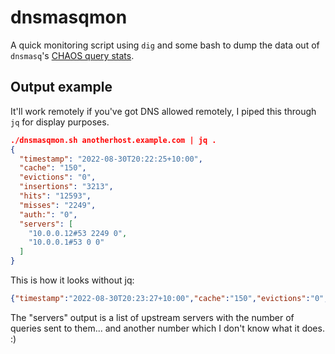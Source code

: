 # dnsmasqmon

A quick monitoring script using `dig` and some bash to dump the data out of `dnsmasq`'s [CHAOS query stats](https://dnsmasq.org/docs/dnsmasq-man.html).

## Output example

It'll work remotely if you've got DNS allowed remotely, I piped this through `jq` for display purposes.

```json
./dnsmasqmon.sh anotherhost.example.com | jq . 
{
  "timestamp": "2022-08-30T20:22:25+10:00",
  "cache": "150",
  "evictions": "0",
  "insertions": "3213",
  "hits": "12593",
  "misses": "2249",
  "auth:": "0",
  "servers": [
    "10.0.0.12#53 2249 0",
    "10.0.0.1#53 0 0"
  ]
}
```

This is how it looks without jq:

```json
{"timestamp":"2022-08-30T20:23:27+10:00","cache":"150","evictions":"0","insertions":"3213","hits":"12602","misses":"2249","auth:":"0","servers":["10.0.0.12#53 2249 0","10.0.0.1#53 0 0"]}
```

The "servers" output is a list of upstream servers with the number of queries sent to them... and another number which I don't know what it does. :)